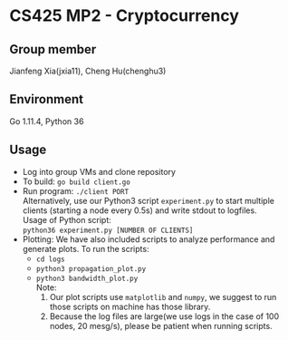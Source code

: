 # CS425 MP2 - Cryptocurrency

## Group member
Jianfeng Xia(jxia11), Cheng Hu(chenghu3)

## Environment
Go 1.11.4, Python 36

## Usage
* Log into group VMs and clone repository
* To build:
    `go build client.go`
* Run program:
    `./client PORT`  
  Alternatively, use our Python3 script `experiment.py` to start multiple clients (starting a node every 0.5s) and write stdout to logfiles.  
  Usage of Python script:  
    `python36 experiment.py [NUMBER OF CLIENTS]`
* Plotting:
    We have also included scripts to analyze performance and generate plots. To run the scripts: 
    * `cd logs`
    * `python3 propagation_plot.py`
    * `python3 bandwidth_plot.py`  
  	Note:
      1. Our plot scripts use `matplotlib` and `numpy`, we suggest to run those scripts on machine has those library.
      2. Because the log files are large(we use logs in the case of 100 nodes, 20 mesg/s), please be patient when running scripts.
    
